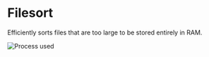 # Filesort
Efficiently sorts files that are too large to be stored entirely in RAM.


![Process used](https://i.gyazo.com/39ec994ee3919b7a524bcb68cc3c9da6.png) 
